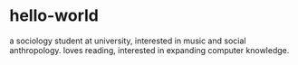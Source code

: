 # hello-world
a sociology student at university, interested in music and social anthropology. loves reading, interested in expanding computer knowledge. 
